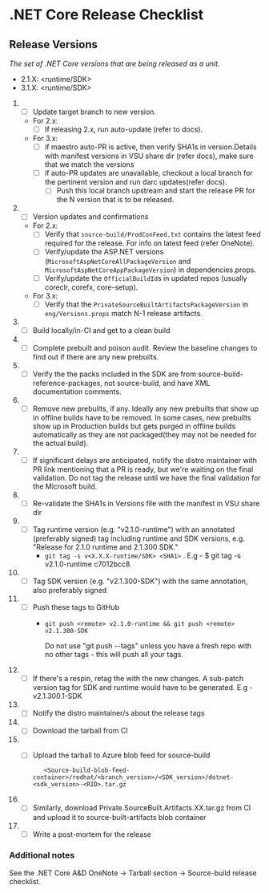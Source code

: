 # .NET Core Release Checklist

## Release Versions

_The set of .NET Core versions that are being released as a unit._

* 2.1.X: <runtime/SDK>
* 3.1.X: <runtime/SDK>

1. - [ ] Update target branch to new version.
   - For 2.x:
     - [ ] If releasing 2.x, run auto-update (refer to docs).
   - For 3.x:
     - [ ] if maestro auto-PR is active, then verify SHA1s in version.Details with manifest versions in VSU share dir (refer docs), make sure that we match the versions
     - [ ] if auto-PR updates are unavailable, checkout a local branch for the pertinent version and run darc updates(refer docs). 
       - [ ] Push this local branch upstream and start the release PR for the N version that is to be released.
1. - [ ] Version updates and confirmations
   - For 2.x:
       - [ ] Verify that `source-build/ProdConFeed.txt` contains the latest feed required for the release. For info on latest feed (refer OneNote).
       - [ ] Verify/update the ASP.NET versions (`MicrosoftAspNetCoreAllPackageVersion` and `MicrosoftAspNetCoreAppPackageVersion`) in dependencies.props.
       - [ ] Verify/update the `OfficialBuildId`s in updated repos (usually coreclr, corefx, core-setup).
   - For 3.x:
       - [ ] Verify that the `PrivateSourceBuiltArtifactsPackageVersion` in `eng/Versions.props` match N-1 release artifacts.
1. - [ ] Build locally/in-CI and get to a clean build
1. - [ ] Complete prebuilt and poison audit. Review the baseline changes to find out if there are any new prebuilts.
1. - [ ] Verify the the packs included in the SDK are from source-build-reference-packages, not source-build, and have XML documentation comments. 
1. - [ ] Remove new prebuilts, if any. Ideally any new prebuilts that show up in offline builds have to be removed. In some cases, new prebuilts show up in Production builds but gets purged in offline builds automatically as they are not packaged(they may not be needed for the actual build).
1. - [ ] If significant delays are anticipated, notify the distro maintainer with PR link mentioning that a PR is ready, but we're waiting on the final validation. Do not tag the release until we have the final validation for the Microsoft build.
1. - [ ] Re-validate the SHA1s in Versions file with the manifest in VSU share dir
1. - [ ] Tag runtime version (e.g. "v2.1.0-runtime") with an annotated (preferably signed) tag including runtime and SDK versions, e.g. "Release for 2.1.0 runtime and 2.1.300 SDK."
      - `git tag -s v<X.X.X-runtime/SDK> <SHA1>` . E.g - $ git tag -s v2.1.0-runtime c7012bcc8
1. - [ ] Tag SDK version (e.g. "v2.1.300-SDK") with the same annotation, also preferably signed
1. - [ ] Push these tags to GitHub
      - `git push <remote> v2.1.0-runtime && git push <remote> v2.1.300-SDK`
            
        Do not use "git push --tags" unless you have a fresh repo with no other tags - this will push all your tags.
1. - [ ] If there's a respin, retag the with the new changes. A sub-patch version tag for SDK and runtime would have to be generated. E.g - v2.1.300.1-SDK
1. - [ ] Notify the distro maintainer/s about the release tags
1. - [ ] Download the tarball from CI
1. - [ ] Upload the tarball to Azure blob feed for source-build

            <Source-build-blob-feed-container>/redhat/<branch_version>/<SDK_version>/dotnet-<sdk_version>-<RID>.tar.gz

1. - [ ] Similarly, download Private.SourceBuilt.Artifacts.XX.tar.gz from CI and upload it to source-built-artifacts blob container
1. - [ ] Write a post-mortem for the release

### Additional notes

See the .NET Core A&D OneNote -> Tarball section -> Source-build release checklist.